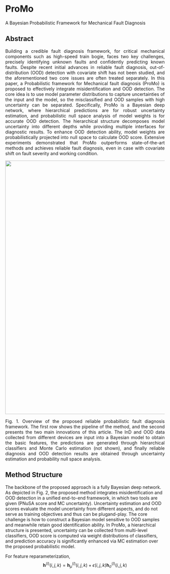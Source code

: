 # ProMo
A Bayesian Probabilistic Framework for Mechanical Fault Diagnosis

## Abstract
<p align="justify">
Building a credible fault diagnosis framework, for critical mechanical components such as high-speed train bogie, faces two key challenges, precisely identifying unknown faults and confidently predicting known faults. Despite recent initial advances in reliable fault diagnosis, out-of-distribution (OOD) detection with covariate shift has not been studied, and the aforementioned two core issues are often treated separately. In this paper, a Probabilistic framework for Mechanical fault diagnosis (ProMo) is proposed to effectively integrate misidentification and OOD detection. The core idea is to use model parameter distributions to capture uncertainties of the input and the model, so the misclassified and OOD samples with high uncertainty can be separated. Specifically, ProMo is a Bayesian deep network, where hierarchical predictions are for robust uncertainty estimation, and probabilistic null space analysis of model weights is for accurate OOD detection. The hierarchical structure decomposes model uncertainty into different depths while providing multiple interfaces for diagnostic results. To enhance OOD detection ability, model weights are probabilistically projected into null space to calculate OOD score. Extensive experiments demonstrated that ProMo outperforms state-of-the-art methods and achieves reliable fault diagnosis, even in case with covariate shift on fault severity and working condition. 
</p>

<div align=center>
<img src="[figs](https://github.com/fyancy/ProMo/tree/main/figs/framework_illustration_v2.pdf" width="800">
</div>
<p align="justify">
Fig. 1. Overview of the proposed reliable probabilistic fault diagnosis framework. The first row shows the pipeline of the method, and the second presents the two main innovations of this article. The InD and OOD data collected from different devices are input into a Bayesian model to obtain the basic features, the predictions are generated through hierarchical classifiers and Monte Carlo estimation (not shown), and finally reliable diagnosis and OOD detection results are obtained through uncertainty estimation and probability null space analysis.
</p>

## Method Structure
The backbone of the proposed approach is a fully Bayesian deep network. As depicted in Fig. 2, the proposed method integrates misidentification and OOD detection in a unified end-to-end framework, in which two tools are given (PNuSA score and MC uncertainty). Uncertainty estimation and OOD scores evaluate the model uncertainty from different aspects, and do not serve as training objectives and thus can be plugand-play. The core challenge is how to construct a Bayesian model sensitive to OOD samples and meanwhile retain good identification ability. In ProMo, a hierarchical structure is presented, uncertainty can be collected from multi-level classifiers, OOD score is computed via weight distributions of classifiers, and prediction accuracy is significantly enhanced via MC estimation over the proposed probabilistic model.

For feature reparameterization, 
$$ \mathbf{h}^{(l)}{(i,j,k)}=\mathbf{h}^{(l)}_{\mu}{(i,j,k)}+\epsilon(i,j,k) \mathbf{h}^{(l)}_{\sigma}{(i,j,k)} $$
